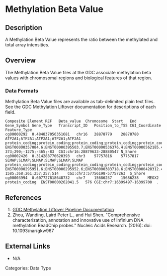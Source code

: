 # Methylation Beta Value #
## Description ##
A Methylation Beta Value represents the ratio between the methylated and total array intensities.  
## Overview ##

The Methylation Beta Value files at the GDC associate methylation beta values with chromosomal regions and biological features of that region.   


### Data Formats ###

Methylation Beta Value files are available as tab-delimited plain text files.  See the GDC Methylation Liftover documentation for descriptions of each field.  

```
Composite Element REF	Beta_value	Chromosome	Start	End	Gene_Symbol	Gene_Type	Transcript_ID	Position_to_TSS	CGI_Coordinate	Feature_Type
cg00000292	0.484837056351681	chr16	28878779	28878780	ATP2A1;ATP2A1;ATP2A1;ATP2A1;ATP2A1	protein_coding;protein_coding;protein_coding;protein_coding;protein_coding	ENST00000357084.6;ENST00000395503.7;ENST00000536376.4;ENST00000562185.4;ENST00000563975.1	373;290;-1275;-465;-83	CGI:chr16:28879633-28880547	N_Shore
cg00002426	0.314288770620393	chr3	57757816	57757817	SLMAP;SLMAP;SLMAP;SLMAP;SLMAP;SLMAP	protein_coding;protein_coding;protein_coding;protein_coding;protein_coding;protein_coding	ENST00000295951.6;ENST00000295952.6;ENST00000383718.6;ENST00000428312.4;ENST00000449503.5;ENST00000467901.1	1585;368;261;257;257;514	CGI:chr3:57756198-57757263	S_Shore
cg00003994	0.607727818648732	chr7	15686237	15686238	MEOX2	protein_coding	ENST00000262041.5	576	CGI:chr7:16399497-16399700	.
```

## References ##
1. [GDC Methylation Liftover Pipeline Documentation](https://docs.gdc.cancer.gov/Data/Bioinformatics_Pipelines/Methylation_LO_Pipeline/)
2. Zhou, Wanding, Laird Peter L., and Hui Shen. "Comprehensive characterization, annotation and innovative use of Infinium DNA methylation BeadChip probes." Nucleic Acids Research. (2016): doi: 10.1093/nar/gkw967

## External Links ##
* N/A

Categories: Data Type
